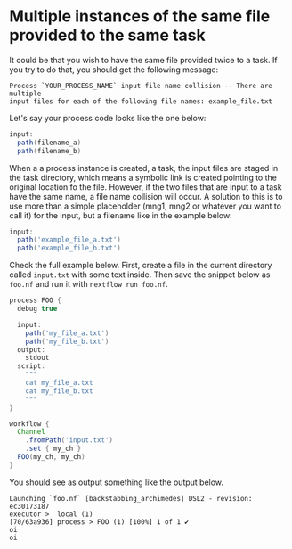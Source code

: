 # Multiple instances of the same file provided to the same task

It could be that you wish to have the same file provided twice to a task. If you
 try to do that, you should get the following message:

 ```console
Process `YOUR_PROCESS_NAME` input file name collision -- There are multiple 
input files for each of the following file names: example_file.txt
```

Let's say your process code looks like the one below:

```groovy
input:
  path(filename_a)
  path(filename_b)
```

When a a process instance is created, a task, the input files are staged in the 
task directory, which means a symbolic link is created pointing to the original 
location fo the file. However, if the two files that are input to a task have 
the same name, a file name collision will occur. A solution to this is to use 
more than a simple placeholder (mng1, mng2 or whatever you want to call it) for 
the input, but a filename like in the example below:

```groovy
input:
  path('example_file_a.txt')
  path('example_file_b.txt')
```

Check the full example below. First, create a file in the current directory 
called `input.txt` with some text inside. Then save the snippet below as 
`foo.nf` and run it with `nextflow run foo.nf`.

```groovy
process FOO {
  debug true

  input:
    path('my_file_a.txt')
    path('my_file_b.txt')
  output:
    stdout
  script:
    """
    cat my_file_a.txt
    cat my_file_b.txt
    """
}

workflow {
  Channel
    .fromPath('input.txt')
    .set { my_ch }
  FOO(my_ch, my_ch)
}
```

You should see as output something like the output below.

```console
Launching `foo.nf` [backstabbing_archimedes] DSL2 - revision: ec30173187
executor >  local (1)
[70/63a936] process > FOO (1) [100%] 1 of 1 ✔
oi
oi
```
